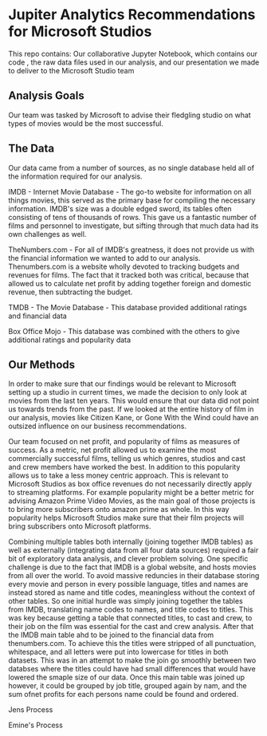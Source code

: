 # Jupiter Analytics Recommendations for Microsoft Studios

This repo contains:
 Our collaborative Jupyter Notebook, which contains our code , the raw data files used in our analysis, and our presentation we made to deliver to the Microsoft Studio team 


## Analysis Goals
  
  Our team was tasked by Microsoft to advise their fledgling studio on what types of movies would be the most successful. 
  
  
## The Data 
  
  Our data came from a number of sources, as no single database held all of the information required for our analysis. 
  
  IMDB - Internet Movie Database
    - The go-to website for information on all things movies, this served as the primary base for compiling the necessary information. IMDB's size was a double     edged sword, its tables often consisting of tens of thousands of rows. This gave us a fantastic number of films and personnel to investigate, but sifting through that much data had its own challenges as well. 
    
  TheNumbers.com
    - For all of IMDB's greatness, it does not provide us with the financial information we wanted to add to our analysis. Thenumbers.com is a website wholly devoted to tracking budgets and revenues for films. The fact that it tracked both was critical, because that allowed us to calculate net profit by adding together foreign and domestic revenue, then subtracting the budget. 
   
  TMDB - The Movie Database 
    - This database provided additional ratings and financial data
  
  Box Office Mojo
    - This database was combined with the others to give additional ratings and popularity data
 
 
 ## Our Methods
  
  In order to make sure that our findings would be relevant to Microsoft setting up a studio in current times, we made the decision to only look at movies from the last ten years. This would ensure that our data did not point us towards trends from the past. If we looked at the entire history of film in our analysis, movies like Citizen Kane, or Gone With the Wind could have an outsized influence on our business recommendations. 
  
  Our team focused on net profit, and popularity of films as measures of success. As a metric, net profit allowed us to examine the most commercially successful films, telling us which genres, studios and cast and crew members have worked the best. In addition to this popularity allows us to take a less money centric approach. This is relevant to Microsoft Studios as box office revenues do not necessarily directly apply to streaming platforms. For example popularity might be a better metric for advising Amazon Prime Video Movies, as the main goal of those projects is to bring more subscribers onto amazon prime as whole. In this way popularity helps Microsoft Studios make sure that their film projects will bring subscribers onto Microsoft platforms. 
  
  Combining multiple tables both internally (joining together IMDB tables) as well as externally (integrating data from all four data sources) required a fair bit of exploratory data analysis, and clever problem solving. One specific challenge is due to the fact that IMDB is a global website, and hosts movies from all over the world. To avoid massive reduncies in their database storing every movie and person in every possible language, titles and names are instead stored as name and title codes, meaningless without the context of other tables. So one initial hurdle was simply joining together the tables from IMDB, translating name codes to names, and title codes to titles. This was key because getting a table that connected titles, to cast and crew, to their job on the film was essential for the cast and crew analysis. After that the IMDB main table ahd to be joined to the financial data from thenumbers.com. To achieve this the titles were stripped of all punctuation, whitespace, and all letters were put into lowercase for titles in both datasets. This was in an attempt to make the join go smoothly between two databses where the titles could have had small differences that would have lowered the smaple size of our data. Once this main table was joined up however, it could be grouped by job title, grouped again by nam, and the sum ofnet profits for each persons name could be found and ordered. 
  
  Jens Process
  
  Emine's Process
